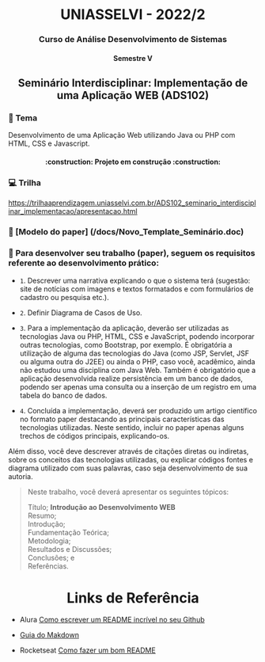 <h1 align="center">  </h1>
<h1 align="center"> UNIASSELVI - 2022/2 </h1>
<h3 align="center"> Curso de Análise Desenvolvimento de Sistemas </h3>
<h4 align="center"> Semestre V </h4>


<h2 align="center"> Seminário Interdisciplinar: Implementação de uma Aplicação WEB (ADS102) </h1>


### :blue_book: Tema

Desenvolvimento de uma Aplicação Web utilizando Java ou PHP com HTML, CSS e Javascript.

<h4 align="center">  :construction: Projeto em construção :construction: </h4>



### :computer: Trilha 

https://trilhaaprendizagem.uniasselvi.com.br/ADS102_seminario_interdisciplinar_implementacao/apresentacao.html

### :page_facing_up: [Modelo do paper] (/docs/Novo_Template_Seminário.doc)



### :hammer: Para desenvolver seu trabalho (paper), seguem os requisitos referente ao desenvolvimento prático:

- `1`. Descrever uma narrativa explicando o que o sistema terá (sugestão: site de notícias com imagens e textos formatados e com formulários de cadastro ou pesquisa etc.).

- `2`. Definir Diagrama de Casos de Uso.

- `3`. Para a implementação da aplicação, deverão ser utilizadas as tecnologias Java ou PHP, HTML, CSS e JavaScript, podendo incorporar outras tecnologias, como Bootstrap, por exemplo. É obrigatória a utilização de alguma das tecnologias do Java (como JSP, Servlet, JSF ou alguma outra do J2EE) ou ainda o PHP, caso você, acadêmico, ainda não estudou uma disciplina com Java Web. Também é obrigatório que a aplicação desenvolvida realize persistência em um banco de dados, podendo ser apenas uma consulta ou a inserção de um registro em uma tabela do banco de dados.

- `4`. Concluída a implementação, deverá ser produzido um artigo científico no formato paper destacando as principais características das tecnologias utilizadas. Neste sentido, incluir no paper apenas alguns trechos de códigos principais, explicando-os.

Além disso, você deve descrever através de citações diretas ou indiretas, sobre os conceitos das tecnologias utilizadas, ou explicar códigos fontes e diagrama utilizado com suas palavras, caso seja desenvolvimento de sua autoria.

> Neste trabalho, você deverá apresentar os seguintes tópicos:
> 
> Título;  **Introdução ao Desenvolvimento WEB**  
> Resumo;  
> Introdução;  
> Fundamentação Teórica;  
> Metodologia;  
> Resultados e Discussões;  
> Conclusões; e  
> Referências.


<h1 align="center"> Links de Referência </h1>

* Alura [Como escrever um README incrível no seu Github](https://www.alura.com.br/artigos/escrever-bom-readme?gclid=EAIaIQobChMIhc3I5dzW-gIVChpMCh1MVAr7EAAYASAAEgLa1PD_BwE)

* [Guia do Makdown](https://www.markdownguide.org/basic-syntax/)

* Rocketseat [Como fazer um bom README](https://blog.rocketseat.com.br/como-fazer-um-bom-readme/)
